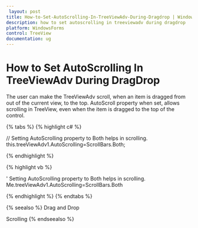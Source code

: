 ```yaml
---
 layout: post
title: How-to-Set-AutoScrolling-In-TreeViewAdv-During-Dragdrop | WindowsForms | Syncfusion
description: how to set autoscrolling in treeviewadv during dragdrop
platform: WindowsForms
control: TreeView 
documentation: ug
---
```


# How to Set AutoScrolling In TreeViewAdv During DragDrop

The user can make the TreeViewAdv scroll, when an item is dragged from out of the current view, to the top. AutoScroll property when set, allows scrolling in TreeView, even when the item is dragged to the top of the control.

{% tabs %}
{% highlight c# %}

// Setting AutoScrolling property to Both helps in scrolling.
this.treeViewAdv1.AutoScrolling=ScrollBars.Both; 

{% endhighlight %}

{% highlight vb %}

' Setting AutoScrolling property to Both helps in scrolling.
Me.treeViewAdv1.AutoScrolling=ScrollBars.Both 

{% endhighlight %}
{% endtabs %}

{% seealso %}
Drag and Drop

Scrolling
{% endseealso %}
